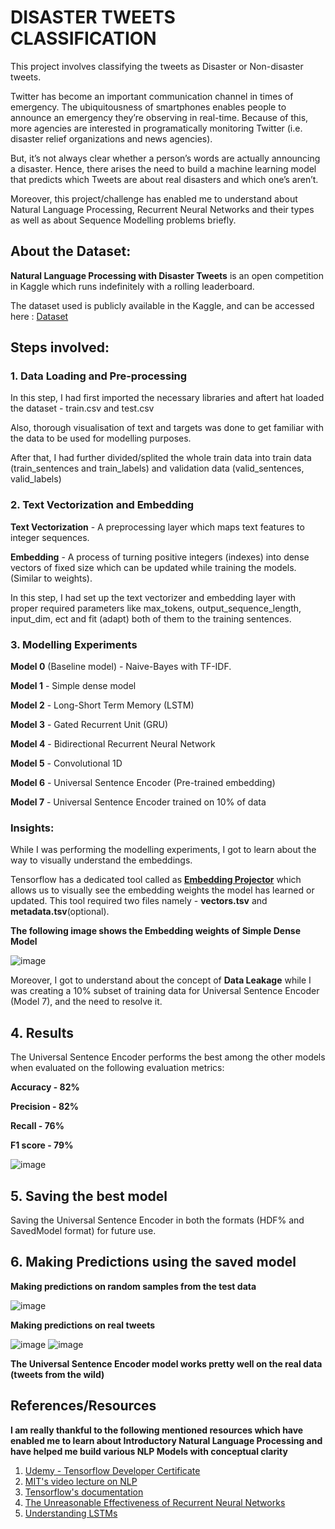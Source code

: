 # DISASTER TWEETS CLASSIFICATION

This project involves classifying the tweets as Disaster or Non-disaster tweets.

Twitter has become an important communication channel in times of emergency.
The ubiquitousness of smartphones enables people to announce an emergency they’re observing in real-time. Because of this, more agencies are interested in programatically monitoring Twitter (i.e. disaster relief organizations and news agencies).

But, it’s not always clear whether a person’s words are actually announcing a disaster. Hence, there arises the need to build a machine learning model that predicts which Tweets are about real disasters and which one’s aren’t.

Moreover, this project/challenge has enabled me to understand about Natural Language Processing, Recurrent Neural Networks and their types as well as about Sequence Modelling problems briefly.

## About the Dataset:
**Natural Language Processing with Disaster Tweets** is an open competition in Kaggle which runs indefinitely with a rolling leaderboard.

The dataset used is publicly available in the Kaggle, and can be accessed here : [Dataset](https://www.kaggle.com/competitions/nlp-getting-started/data)

## Steps involved:
### 1. Data Loading and Pre-processing
In this step, I had first imported the necessary libraries and aftert hat loaded the dataset - train.csv and test.csv

Also, thorough visualisation of text and targets was done to get familiar with the data to be used for modelling purposes.

After that, I had further divided/splited the whole train data into train data (train_sentences and train_labels) and validation data (valid_sentences, valid_labels)

### 2. Text Vectorization and Embedding

**Text Vectorization** - A preprocessing layer which maps text features to integer sequences.

**Embedding** - A process of turning positive integers (indexes) into dense vectors of fixed size which can be updated while training the models. (Similar to weights).

In this step, I had set up the text vectorizer and embedding layer with proper required parameters like max_tokens, output_sequence_length, input_dim, ect and fit (adapt) both of them to the training sentences.

### 3. Modelling Experiments

**Model 0** (Baseline model) - Naive-Bayes with TF-IDF.

**Model 1** - Simple dense model

**Model 2** - Long-Short Term Memory (LSTM)

**Model 3** - Gated Recurrent Unit (GRU)

**Model 4** - Bidirectional Recurrent Neural Network

**Model 5** - Convolutional 1D

**Model 6** - Universal Sentence Encoder (Pre-trained embedding)

**Model 7** - Universal Sentence Encoder trained on 10% of data

### Insights:

While I was performing the modelling experiments, I got to learn about the way to visually understand the embeddings. 

Tensorflow has a dedicated tool called as [**Embedding Projector**](https://projector.tensorflow.org/) which allows us to visually see the embedding weights the model has learned or updated. This tool required two files namely - **vectors.tsv** and **metadata.tsv**(optional).

**The following image shows the Embedding weights of Simple Dense Model**

![image](https://github.com/Parekh03/Disaster_tweets_classification/assets/110220047/e715a1e0-24f7-4558-8c2a-e1763cdf8a32)

Moreover, I got to understand about the concept of **Data Leakage** while I was creating a 10% subset of training data for Universal Sentence Encoder (Model 7), and the need to resolve it.

## 4. Results
The Universal Sentence Encoder performs the best among the other models when evaluated on the following evaluation metrics:

**Accuracy - 82%**

**Precision - 82%**

**Recall - 76%**

**F1 score - 79%**

![image](https://github.com/Parekh03/Disaster_tweets_classification/assets/110220047/8dc5e1f0-e752-48ef-b569-b6b2647ae9f8)

## 5. Saving the best model

Saving the Universal Sentence Encoder in both the formats (HDF% and SavedModel format) for future use.

## 6. Making Predictions using the saved model

**Making predictions on random samples from the test data**

![image](https://github.com/Parekh03/Disaster_tweets_classification/assets/110220047/157fefa6-aa36-428f-9ade-12cbc539ffcf)


**Making predictions on real tweets**


![image](https://github.com/Parekh03/Disaster_tweets_classification/assets/110220047/c61f67e4-50f2-4b2d-a17a-46545185b242)
![image](https://github.com/Parekh03/Disaster_tweets_classification/assets/110220047/9a41a437-34d5-40eb-b689-e715b819a4f3)

**The Universal Sentence Encoder model works pretty well on the real data (tweets from the wild)**

## References/Resources

**I am really thankful to the following mentioned resources which have enabled me to learn about Introductory Natural Language Processing and have helped me build various NLP Models with conceptual clarity**
1. [Udemy - Tensorflow Developer Certificate](https://www.udemy.com/course/tensorflow-developer-certificate-machine-learning-zero-to-mastery/?kw=tensorflow+developer+certif&src=sac)
2. [MIT's video lecture on NLP](https://youtu.be/ySEx_Bqxvvo?si=-2BwahPRE4imhwiP)
3. [Tensorflow's documentation](https://www.tensorflow.org/)
4. [The Unreasonable Effectiveness of Recurrent Neural Networks](https://karpathy.github.io/2015/05/21/rnn-effectiveness/)
5. [Understanding LSTMs](https://colah.github.io/posts/2015-08-Understanding-LSTMs/)





